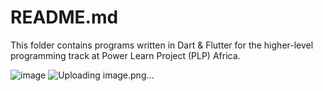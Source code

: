 # README.md

This folder contains programs written in Dart & Flutter for the higher-level programming track at Power Learn Project (PLP) Africa.

![image](https://github.com/RichardMiruka/PLP/assets/105627752/22a23352-1bef-438e-ba3c-dfe318597e28) ![Uploading image.png…]()

